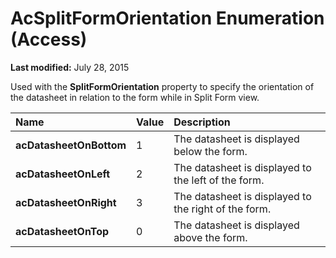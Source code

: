 
# AcSplitFormOrientation Enumeration (Access)

 **Last modified:** July 28, 2015

Used with the  **SplitFormOrientation** property to specify the orientation of the datasheet in relation to the form while in Split Form view.


|**Name**|**Value**|**Description**|
|:-----|:-----|:-----|
| **acDatasheetOnBottom**|1|The datasheet is displayed below the form.|
| **acDatasheetOnLeft**|2|The datasheet is displayed to the left of the form.|
| **acDatasheetOnRight**|3|The datasheet is displayed to the right of the form.|
| **acDatasheetOnTop**|0|The datasheet is displayed above the form. |
